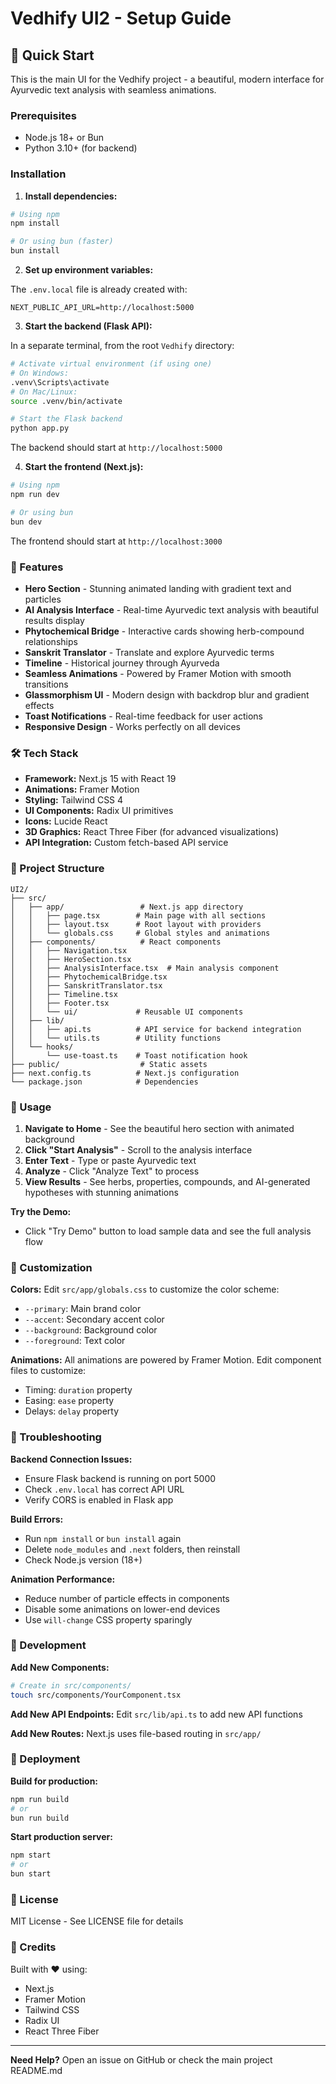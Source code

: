 # Vedhify UI2 - Setup Guide

## 🚀 Quick Start

This is the main UI for the Vedhify project - a beautiful, modern interface for Ayurvedic text analysis with seamless animations.

### Prerequisites

- Node.js 18+ or Bun
- Python 3.10+ (for backend)

### Installation

1. **Install dependencies:**

```bash
# Using npm
npm install

# Or using bun (faster)
bun install
```

2. **Set up environment variables:**

The `.env.local` file is already created with:
```
NEXT_PUBLIC_API_URL=http://localhost:5000
```

3. **Start the backend (Flask API):**

In a separate terminal, from the root `Vedhify` directory:

```bash
# Activate virtual environment (if using one)
# On Windows:
.venv\Scripts\activate
# On Mac/Linux:
source .venv/bin/activate

# Start the Flask backend
python app.py
```

The backend should start at `http://localhost:5000`

4. **Start the frontend (Next.js):**

```bash
# Using npm
npm run dev

# Or using bun
bun dev
```

The frontend should start at `http://localhost:3000`

### 🎨 Features

- **Hero Section** - Stunning animated landing with gradient text and particles
- **AI Analysis Interface** - Real-time Ayurvedic text analysis with beautiful results display
- **Phytochemical Bridge** - Interactive cards showing herb-compound relationships
- **Sanskrit Translator** - Translate and explore Ayurvedic terms
- **Timeline** - Historical journey through Ayurveda
- **Seamless Animations** - Powered by Framer Motion with smooth transitions
- **Glassmorphism UI** - Modern design with backdrop blur and gradient effects
- **Toast Notifications** - Real-time feedback for user actions
- **Responsive Design** - Works perfectly on all devices

### 🛠️ Tech Stack

- **Framework:** Next.js 15 with React 19
- **Animations:** Framer Motion
- **Styling:** Tailwind CSS 4
- **UI Components:** Radix UI primitives
- **Icons:** Lucide React
- **3D Graphics:** React Three Fiber (for advanced visualizations)
- **API Integration:** Custom fetch-based API service

### 📁 Project Structure

```
UI2/
├── src/
│   ├── app/                 # Next.js app directory
│   │   ├── page.tsx        # Main page with all sections
│   │   ├── layout.tsx      # Root layout with providers
│   │   └── globals.css     # Global styles and animations
│   ├── components/          # React components
│   │   ├── Navigation.tsx
│   │   ├── HeroSection.tsx
│   │   ├── AnalysisInterface.tsx  # Main analysis component
│   │   ├── PhytochemicalBridge.tsx
│   │   ├── SanskritTranslator.tsx
│   │   ├── Timeline.tsx
│   │   ├── Footer.tsx
│   │   └── ui/             # Reusable UI components
│   ├── lib/
│   │   ├── api.ts          # API service for backend integration
│   │   └── utils.ts        # Utility functions
│   └── hooks/
│       └── use-toast.ts    # Toast notification hook
├── public/                  # Static assets
├── next.config.ts          # Next.js configuration
└── package.json            # Dependencies

```

### 🎯 Usage

1. **Navigate to Home** - See the beautiful hero section with animated background
2. **Click "Start Analysis"** - Scroll to the analysis interface
3. **Enter Text** - Type or paste Ayurvedic text
4. **Analyze** - Click "Analyze Text" to process
5. **View Results** - See herbs, properties, compounds, and AI-generated hypotheses with stunning animations

**Try the Demo:**
- Click "Try Demo" button to load sample data and see the full analysis flow

### 🎨 Customization

**Colors:**
Edit `src/app/globals.css` to customize the color scheme:
- `--primary`: Main brand color
- `--accent`: Secondary accent color
- `--background`: Background color
- `--foreground`: Text color

**Animations:**
All animations are powered by Framer Motion. Edit component files to customize:
- Timing: `duration` property
- Easing: `ease` property
- Delays: `delay` property

### 🐛 Troubleshooting

**Backend Connection Issues:**
- Ensure Flask backend is running on port 5000
- Check `.env.local` has correct API URL
- Verify CORS is enabled in Flask app

**Build Errors:**
- Run `npm install` or `bun install` again
- Delete `node_modules` and `.next` folders, then reinstall
- Check Node.js version (18+)

**Animation Performance:**
- Reduce number of particle effects in components
- Disable some animations on lower-end devices
- Use `will-change` CSS property sparingly

### 📝 Development

**Add New Components:**
```bash
# Create in src/components/
touch src/components/YourComponent.tsx
```

**Add New API Endpoints:**
Edit `src/lib/api.ts` to add new API functions

**Add New Routes:**
Next.js uses file-based routing in `src/app/`

### 🚢 Deployment

**Build for production:**
```bash
npm run build
# or
bun run build
```

**Start production server:**
```bash
npm start
# or
bun start
```

### 📄 License

MIT License - See LICENSE file for details

### 🙏 Credits

Built with ❤️ using:
- Next.js
- Framer Motion
- Tailwind CSS
- Radix UI
- React Three Fiber

---

**Need Help?** Open an issue on GitHub or check the main project README.md
